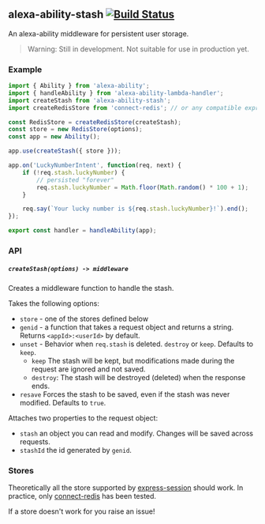 alexa-ability-stash [![Build Status](https://travis-ci.org/nickclaw/alexa-ability-stash.svg?branch=master)](https://travis-ci.org/nickclaw/alexa-ability-stash)
------------------------
An alexa-ability middleware for persistent user storage.

> Warning: Still in development. Not suitable for use in production yet.

### Example

```js
import { Ability } from 'alexa-ability';
import { handleAbility } from 'alexa-ability-lambda-handler';
import createStash from 'alexa-ability-stash';
import createRedisStore from 'connect-redis'; // or any compatible express-session store

const RedisStore = createRedisStore(createStash);
const store = new RedisStore(options);
const app = new Ability();

app.use(createStash({ store }));

app.on('LuckyNumberIntent', function(req, next) {
    if (!req.stash.luckyNumber) {
        // persisted "forever"
        req.stash.luckyNumber = Math.floor(Math.random() * 100 + 1);
    }

    req.say(`Your lucky number is ${req.stash.luckyNumber}!`).end();
});

export const handler = handleAbility(app);
```

### API

##### `createStash(options) -> middleware`
Creates a middleware function to handle the stash.

Takes the following options:
 - `store` - one of the stores defined below
 - `genid` - a function that takes a request object and returns a string. Returns `<appId>:<userId>` by default.
 - `unset` - Behavior when `req.stash` is deleted. `destroy` or `keep`. Defaults to `keep`.
   - `keep` The stash will be kept, but modifications made during the request are ignored and not saved.
   - `destroy`: The stash will be destroyed (deleted) when the response ends.
 - `resave` Forces the stash to be saved, even if the stash was never modified. Defaults to `true`.

Attaches two properties to the request object:
 - `stash` an object you can read and modify. Changes will be saved across requests.
 - `stashId` the id generated by `genid`.

### Stores

Theoretically all the store supported by [express-session](https://github.com/expressjs/session#compatible-session-stores) should work.
In practice, only [connect-redis](https://github.com/tj/connect-redis) has been tested.

If a store doesn't work for you raise an issue!
